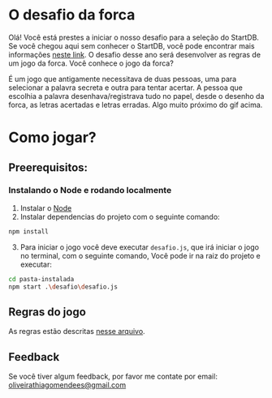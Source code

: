 # O desafio da forca

Olá! Você está prestes a iniciar o nosso desafio para a seleção do StartDB. Se você chegou aqui sem conhecer o StartDB, você pode encontrar mais informações [neste link](https://start.dbserver.com.br/). O desafio desse ano será desenvolver as regras de um jogo da forca. 
Você conhece o jogo da forca?

É um jogo que antigamente necessitava de duas pessoas, uma para selecionar a palavra secreta e outra para tentar acertar. A pessoa que escolhia a palavra desenhava/registrava tudo no papel, desde o desenho da forca, as letras acertadas e letras erradas. Algo muito próximo do gif acima.

# Como jogar?

## Preerequisitos:
### Instalando o Node e rodando localmente

1. Instalar o [Node](https://nodejs.org/en/)
2. Instalar dependencias do projeto com o seguinte comando:
```bash
npm install
```
3. Para iniciar o jogo você deve executar `desafio.js`, que irá iniciar o jogo no terminal, com o seguinte comando, Você pode ir na raiz do projeto e executar:
```bash
cd pasta-instalada
npm start .\desafio\desafio.js
```

## Regras do jogo
As regras estão descritas [nesse arquivo](docs/Regras.md).
## Feedback

Se você tiver algum feedback, por favor me contate por email: oliveirathiagomendees@gmail.com


